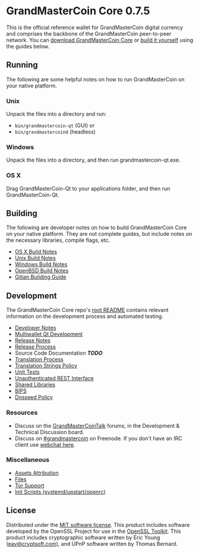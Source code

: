 GrandMasterCoin Core 0.7.5
=====================

This is the official reference wallet for GrandMasterCoin digital currency and comprises the backbone of the GrandMasterCoin peer-to-peer network. You can [download GrandMasterCoin Core](https://gmastercoin.com/downloads/) or [build it yourself](#building) using the guides below.

Running
---------------------
The following are some helpful notes on how to run GrandMasterCoin on your native platform.

### Unix

Unpack the files into a directory and run:

- `bin/grandmastercoin-qt` (GUI) or
- `bin/grandmastercoind` (headless)

### Windows

Unpack the files into a directory, and then run grandmastercoin-qt.exe.

### OS X

Drag GrandMasterCoin-Qt to your applications folder, and then run GrandMasterCoin-Qt.

Building
---------------------
The following are developer notes on how to build GrandMasterCoin Core on your native platform. They are not complete guides, but include notes on the necessary libraries, compile flags, etc.

- [OS X Build Notes](build-osx.md)
- [Unix Build Notes](build-unix.md)
- [Windows Build Notes](build-windows.md)
- [OpenBSD Build Notes](build-openbsd.md)
- [Gitian Building Guide](gitian-building.md)

Development
---------------------
The GrandMasterCoin Core repo's [root README](/README.md) contains relevant information on the development process and automated testing.

- [Developer Notes](developer-notes.md)
- [Multiwallet Qt Development](multiwallet-qt.md)
- [Release Notes](release-notes.md)
- [Release Process](release-process.md)
- Source Code Documentation ***TODO***
- [Translation Process](translation_process.md)
- [Translation Strings Policy](translation_strings_policy.md)
- [Unit Tests](unit-tests.md)
- [Unauthenticated REST Interface](REST-interface.md)
- [Shared Libraries](shared-libraries.md)
- [BIPS](bips.md)
- [Dnsseed Policy](dnsseed-policy.md)

### Resources
* Discuss on the [GrandMasterCoinTalk](https://grandmastercointalk.org/) forums, in the Development & Technical Discussion board.
* Discuss on [#grandmastercoin](http://webchat.freenode.net/?channels=grandmastercoin) on Freenode. If you don't have an IRC client use [webchat here](http://webchat.freenode.net/?channels=grandmastercoin).

### Miscellaneous
- [Assets Attribution](assets-attribution.md)
- [Files](files.md)
- [Tor Support](tor.md)
- [Init Scripts (systemd/upstart/openrc)](init.md)

License
---------------------
Distributed under the [MIT software license](http://www.opensource.org/licenses/mit-license.php).
This product includes software developed by the OpenSSL Project for use in the [OpenSSL Toolkit](https://www.openssl.org/). This product includes
cryptographic software written by Eric Young ([eay@cryptsoft.com](mailto:eay@cryptsoft.com)), and UPnP software written by Thomas Bernard.

